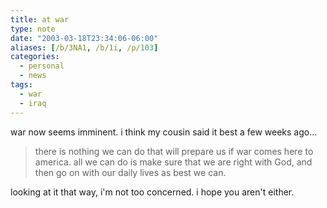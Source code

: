 ```yaml
---
title: at war
type: note
date: "2003-03-18T23:34:06-06:00"
aliases: [/b/3NA1, /b/1i, /p/103]
categories:
  - personal
  - news
tags:
  - war
  - iraq
---
```


war now seems imminent. i think my cousin said it best a few weeks ago...

> there is nothing we can do that will prepare us if war comes here to america. all we can do is make sure that we are
> right with God, and then go on with our daily lives as best we can.

looking at it that way, i'm not too concerned. i hope you aren't either.

